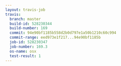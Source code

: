 ```yaml
---
layout: travis-job
travis:
  branch: master
  build-id: 528230344
  build-number: 169
  commit: 94e90bf1185b558d2b0d797e1a50b1210c60c994
  commit-range: eed973e1f217...94e90bf1185b
  job-id: 528230347
  job-number: 169.3
  os-name: osx
  test-result: 1
---
```

